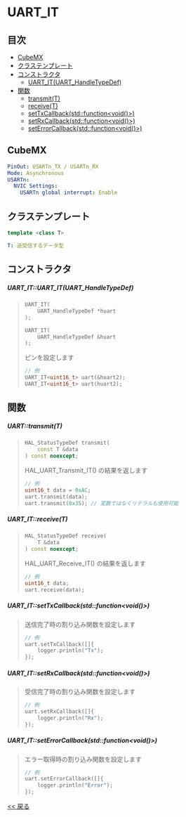 # UART_IT

## 目次
- [CubeMX](#cubemx)
- [クラステンプレート](#クラステンプレート)
- [コンストラクタ](#コンストラクタ)
  - [UART_IT(UART_HandleTypeDef)](#uart_ituart_ituart_handletypedef)
- [関数](#関数)
  - [transmit(T)](#uarttransmitt)
  - [receive(T)](#uart_itreceivet)
  - [setTxCallback(std::function<void()>)](#uart_itsettxcallbackstdfunctionvoid)
  - [setRxCallback(std::function<void()>)](#uart_itsetrxcallbackstdfunctionvoid)
  - [setErrorCallback(std::function<void()>)](#uart_itseterrorcallbackstdfunctionvoid)

## CubeMX
```yaml
PinOut: USARTn_TX / USARTn_RX
Mode: Asynchronous
USARTn:
  NVIC Settings:
    USARTn global interrupt: Enable
```

## クラステンプレート
```c++
template <class T>
```
```yaml
T: 送受信するデータ型
```

## コンストラクタ

##### UART_IT::UART_IT(UART_HandleTypeDef)
> ```c++
> UART_IT(
>     UART_HandleTypeDef *huart
> );
> 
> UART_IT(
>     UART_HandleTypeDef &huart
> );
> ```
> ピンを設定します  
> ```c++
> // 例
> UART_IT<uint16_t> uart(&huart2);
> UART_IT<uint16_t> uart(huart2);
> ```

## 関数
##### UART::transmit(T)
> ```c++
> HAL_StatusTypeDef transmit(
>     const T &data
> ) const noexcept;
> ```
> HAL_UART_Transmit_IT() の結果を返します  
> ```c++
> // 例
> uint16_t data = 0xAC;
> uart.transmit(data);
> uart.transmit(0x35); // 変数ではなくリテラルも使用可能
> ```

##### UART_IT::receive(T)
> ```c++
> HAL_StatusTypeDef receive(
>     T &data
> ) const noexcept;
> ```
> HAL_UART_Receive_IT() の結果を返します  
> ```c++
> // 例
> uint16_t data;
> uart.receive(data);
> ```

##### UART_IT::setTxCallback(std::function<void()>)
> 送信完了時の割り込み関数を設定します  
> ```c++
> // 例
> uart.setTxCallback([]{
>     logger.println("Tx");
> });
> ```

##### UART_IT::setRxCallback(std::function<void()>)
> 受信完了時の割り込み関数を設定します  
> ```c++
> // 例
> uart.setRxCallback([]{
>     logger.println("Rx");
> });
> ```

##### UART_IT::setErrorCallback(std::function<void()>)
> エラー取得時の割り込み関数を設定します  
> ```c++
> // 例
> uart.setErrorCallback([]{
>     logger.println("Error");
> });
> ```

[<< 戻る](../INDEX.md)
